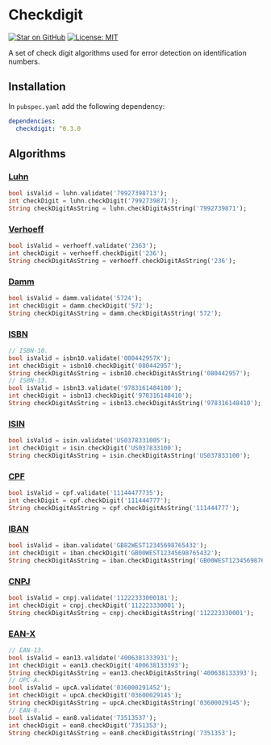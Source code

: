 # Checkdigit

[![Star on GitHub](https://img.shields.io/github/stars/tiagohm/checkdigit.svg?style=flat&logo=github&colorB=deeppink&label=stars)](https://github.com/tiagohm/checkdigit)
[![License: MIT](https://img.shields.io/badge/license-MIT-purple.svg)](https://opensource.org/licenses/MIT)

A set of check digit algorithms used for error detection on identification numbers.

## Installation

In `pubspec.yaml` add the following dependency:

```yaml
dependencies:
  checkdigit: ^0.3.0
```

## Algorithms

### [Luhn](https://en.wikipedia.org/wiki/Luhn_algorithm)

```dart
bool isValid = luhn.validate('79927398713');
int checkDigit = luhn.checkDigit('7992739871');
String checkDigitAsString = luhn.checkDigitAsString('7992739871');
```

### [Verhoeff](https://en.wikipedia.org/wiki/Verhoeff_algorithm)

```dart
bool isValid = verhoeff.validate('2363');
int checkDigit = verhoeff.checkDigit('236');
String checkDigitAsString = verhoeff.checkDigitAsString('236');
```

### [Damm](https://en.wikipedia.org/wiki/Damm_algorithm)

```dart
bool isValid = damm.validate('5724');
int checkDigit = damm.checkDigit('572');
String checkDigitAsString = damm.checkDigitAsString('572');
```

### [ISBN](https://en.wikipedia.org/wiki/International_Standard_Book_Number#Check_digits)

```dart
// ISBN-10.
bool isValid = isbn10.validate('080442957X');
int checkDigit = isbn10.checkDigit('080442957');
String checkDigitAsString = isbn10.checkDigitAsString('080442957');
// ISBN-13.
bool isValid = isbn13.validate('9783161484100');
int checkDigit = isbn13.checkDigit('978316148410');
String checkDigitAsString = isbn13.checkDigitAsString('978316148410');
```

### [ISIN](https://www.isin.org/education/)

```dart
bool isValid = isin.validate('US0378331005');
int checkDigit = isin.checkDigit('US037833100');
String checkDigitAsString = isin.checkDigitAsString('US037833100');
```

### [CPF](https://pt.wikipedia.org/wiki/Cadastro_de_pessoas_f%C3%ADsicas)

```dart
bool isValid = cpf.validate('11144477735');
int checkDigit = cpf.checkDigit('111444777');
String checkDigitAsString = cpf.checkDigitAsString('111444777');
```

### [IBAN](https://en.wikipedia.org/wiki/International_Bank_Account_Number)

```dart
bool isValid = iban.validate('GB82WEST12345698765432');
int checkDigit = iban.checkDigit('GB00WEST12345698765432');
String checkDigitAsString = iban.checkDigitAsString('GB00WEST12345698765432');
```

### [CNPJ](https://pt.wikipedia.org/wiki/Cadastro_Nacional_da_Pessoa_Jur%C3%ADdica)

```dart
bool isValid = cnpj.validate('11222333000181');
int checkDigit = cnpj.checkDigit('112223330001');
String checkDigitAsString = cnpj.checkDigitAsString('112223330001');
```

### [EAN-X](https://en.wikipedia.org/wiki/International_Article_Number)

```dart
// EAN-13.
bool isValid = ean13.validate('4006381333931');
int checkDigit = ean13.checkDigit('400638133393');
String checkDigitAsString = ean13.checkDigitAsString('400638133393');
// UPC-A.
bool isValid = upcA.validate('036000291452');
int checkDigit = upcA.checkDigit('03600029145');
String checkDigitAsString = upcA.checkDigitAsString('03600029145');
// EAN-8.
bool isValid = ean8.validate('73513537');
int checkDigit = ean8.checkDigit('7351353');
String checkDigitAsString = ean8.checkDigitAsString('7351353');
```